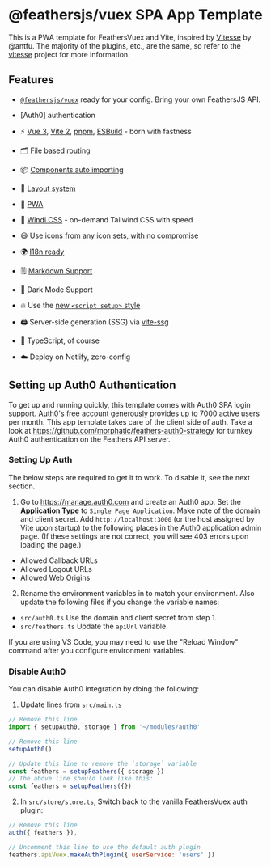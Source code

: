 # @feathersjs/vuex SPA App Template

This is a PWA template for FeathersVuex and Vite, inspired by [Vitesse](https://github.com/antfu/vitesse) by @antfu.  The majority of the plugins, etc., are the same, so refer to the [vitesse](https://github.com/antfu/vitesse) project for more information.

## Features

- [`@feathersjs/vuex`](https://vuex.feathersjs.com) ready for your config. Bring your own FeathersJS API.

- [Auth0] authentication

- ⚡️ [Vue 3](https://github.com/vuejs/vue-next), [Vite 2](https://github.com/vitejs/vite), [pnpm](https://pnpm.js.org/), [ESBuild](https://github.com/evanw/esbuild) - born with fastness

- 🗂 [File based routing](./src/pages)

- 📦 [Components auto importing](./src/components)

- 📑 [Layout system](./src/layouts)

- 📲 [PWA](https://github.com/antfu/vite-plugin-pwa)

- 🎨 [Windi CSS](https://github.com/windicss/windicss) - on-demand Tailwind CSS with speed

- 😃 [Use icons from any icon sets, with no compromise](./src/components)

- 🌍 [I18n ready](./locales)

- 🗒 [Markdown Support](https://github.com/antfu/vite-plugin-md)

- 🌙 Dark Mode Support

- 🔥 Use the [new `<script setup>` style](https://github.com/vuejs/rfcs/pull/227)

- 🖨 Server-side generation (SSG) via [vite-ssg](https://github.com/antfu/vite-ssg)

- 🦾 TypeScript, of course

- ☁️ Deploy on Netlify, zero-config

## Setting up Auth0 Authentication

To get up and running quickly, this template comes with Auth0 SPA login support. Auth0's free account generously provides up to 7000 active users per month.  This app template takes care of the client side of auth.  Take a look at https://github.com/morphatic/feathers-auth0-strategy for turnkey Auth0 authentication on the Feathers API server.

### Setting Up Auth

The below steps are required to get it to work. To disable it, see the next section.

1. Go to https://manage.auth0.com and create an Auth0 app.  Set the **Application Type** to `Single Page Application`.  Make note of the domain and client secret.  Add `http://localhost:3000` (or the host assigned by Vite upon startup) to the following places in the Auth0 application admin page.  (If these settings are not correct, you will see 403 errors upon loading the page.)
  - Allowed Callback URLs
  - Allowed Logout URLs
  - Allowed Web Origins
2. Rename the environment variables in to match your environment.  Also update the following files if you change the variable names:
  - `src/auth0.ts` Use the domain and client secret from step 1.
  - `src/feathers.ts` Update the `apiUrl` variable.

If you are using VS Code, you may need to use the "Reload Window" command after you configure environment variables.

### Disable Auth0

You can disable Auth0 integration by doing the following:

1. Update lines from `src/main.ts`

```js
// Remove this line
import { setupAuth0, storage } from '~/modules/auth0'

// Remove this line
setupAuth0()

// Update this line to remove the `storage` variable
const feathers = setupFeathers({ storage })
// The above line should look like this:
const feathers = setupFeathers({})
```

2. In `src/store/store.ts`, Switch back to the vanilla FeathersVuex auth plugin:

```js
// Remove this line
auth({ feathers }),

// Uncomment this line to use the default auth plugin
feathers.apiVuex.makeAuthPlugin({ userService: 'users' })
```